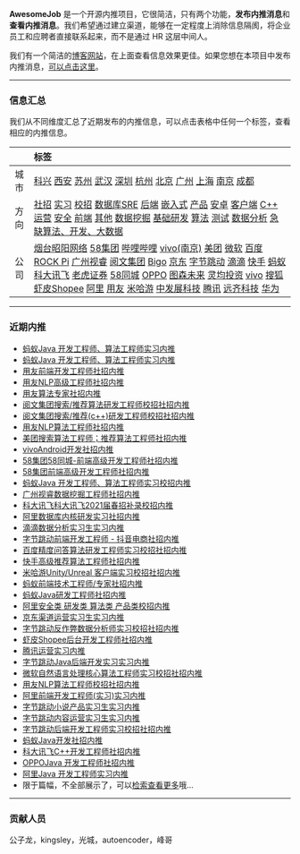 
 

**AwesomeJob** 是一个开源内推项目，它很简洁，只有两个功能，**发布内推消息**和**查看内推消息**。我们希望通过建立渠道，能够在一定程度上消除信息隔阂，将企业员工和应聘者直接联系起来，而不是通过 HR 这层中间人。

我们有一个简洁的[博客网站](https://awesomejob.gitee.io/)，在上面查看信息效果更佳。如果您想在本项目中发布内推消息，[可以点击这里](https://wj.qq.com/s2/8043669/40c0)。


--- 
### 信息汇总

我们从不同维度汇总了近期发布的内推信息，可以点击表格中任何一个标签，查看相应的内推信息。

||标签|
|:---:|:---|
|城市|[科兴](https://awesomejob.gitee.io/tags/科兴)	[西安](https://awesomejob.gitee.io/tags/西安)	[苏州](https://awesomejob.gitee.io/tags/苏州)	[武汉](https://awesomejob.gitee.io/tags/武汉)	[深圳](https://awesomejob.gitee.io/tags/深圳)	[杭州](https://awesomejob.gitee.io/tags/杭州)	[北京](https://awesomejob.gitee.io/tags/北京)	[广州](https://awesomejob.gitee.io/tags/广州)	[上海](https://awesomejob.gitee.io/tags/上海)	[南京](https://awesomejob.gitee.io/tags/南京)	[成都](https://awesomejob.gitee.io/tags/成都)|
|方向|[社招](https://awesomejob.gitee.io/series/社招)	[实习](https://awesomejob.gitee.io/series/实习)	[校招](https://awesomejob.gitee.io/series/校招)	[数据库SRE](https://awesomejob.gitee.io/categories/数据库sre)	[后端](https://awesomejob.gitee.io/categories/后端)	[嵌入式](https://awesomejob.gitee.io/categories/嵌入式)	[产品](https://awesomejob.gitee.io/categories/产品)	[安卓](https://awesomejob.gitee.io/categories/安卓)	[客户端](https://awesomejob.gitee.io/categories/客户端)	[C++](https://awesomejob.gitee.io/categories/c++)	[运营](https://awesomejob.gitee.io/categories/运营)	[安全](https://awesomejob.gitee.io/categories/安全)	[前端](https://awesomejob.gitee.io/categories/前端)	[其他](https://awesomejob.gitee.io/categories/其他)	[数据挖掘](https://awesomejob.gitee.io/categories/数据挖掘)	[基础研发](https://awesomejob.gitee.io/categories/基础研发)	[算法](https://awesomejob.gitee.io/categories/算法)	[测试](https://awesomejob.gitee.io/categories/测试)	[数据分析](https://awesomejob.gitee.io/categories/数据分析)	[急缺算法、开发、大数据](https://awesomejob.gitee.io/categories/急缺算法、开发、大数据)|
|公司|[烟台昭阳网络](https://awesomejob.gitee.io/tags/烟台昭阳网络)	[58集团](https://awesomejob.gitee.io/tags/58集团)	[哔哩哔哩](https://awesomejob.gitee.io/tags/哔哩哔哩)	[vivo(南京)](https://awesomejob.gitee.io/tags/vivo(南京))	[美团](https://awesomejob.gitee.io/tags/美团)	[微软](https://awesomejob.gitee.io/tags/微软)	[百度](https://awesomejob.gitee.io/tags/百度)	[ROCK Pi](https://awesomejob.gitee.io/tags/rock-pi)	[广州视睿](https://awesomejob.gitee.io/tags/广州视睿)	[阅文集团](https://awesomejob.gitee.io/tags/阅文集团)	[Bigo](https://awesomejob.gitee.io/tags/bigo)	[京东](https://awesomejob.gitee.io/tags/京东)	[字节跳动](https://awesomejob.gitee.io/tags/字节跳动)	[滴滴](https://awesomejob.gitee.io/tags/滴滴)	[快手](https://awesomejob.gitee.io/tags/快手)	[蚂蚁](https://awesomejob.gitee.io/tags/蚂蚁)	[科大讯飞](https://awesomejob.gitee.io/tags/科大讯飞)	[老虎证券](https://awesomejob.gitee.io/tags/老虎证券)	[58同城](https://awesomejob.gitee.io/tags/58同城)	[OPPO](https://awesomejob.gitee.io/tags/oppo)	[图森未来](https://awesomejob.gitee.io/tags/图森未来)	[灵均投资](https://awesomejob.gitee.io/tags/灵均投资)	[vivo](https://awesomejob.gitee.io/tags/vivo)	[搜狐](https://awesomejob.gitee.io/tags/搜狐)	[虾皮Shopee](https://awesomejob.gitee.io/tags/虾皮shopee)	[阿里](https://awesomejob.gitee.io/tags/阿里)	[用友](https://awesomejob.gitee.io/tags/用友)	[米哈游](https://awesomejob.gitee.io/tags/米哈游)	[中发展科技](https://awesomejob.gitee.io/tags/中发展科技)	[腾讯](https://awesomejob.gitee.io/tags/腾讯)	[远齐科技](https://awesomejob.gitee.io/tags/远齐科技)	[华为](https://awesomejob.gitee.io/tags/华为)|
--- 

### 近期内推 
- [蚂蚁Java 开发工程师、算法工程师实习内推](https://awesomejob.gitee.io/posts/jobs/job_75)
- [蚂蚁Java 开发工程师、算法工程师实习内推](https://awesomejob.gitee.io/posts/jobs/job_74)
- [用友前端开发工程师社招内推](https://awesomejob.gitee.io/posts/jobs/job_73)
- [用友NLP高级工程师社招内推](https://awesomejob.gitee.io/posts/jobs/job_72)
- [用友算法专家社招内推](https://awesomejob.gitee.io/posts/jobs/job_71)
- [阅文集团搜索/推荐算法研发工程师校招社招内推](https://awesomejob.gitee.io/posts/jobs/job_70)
- [阅文集团搜索/推荐(c++)研发工程师校招社招内推](https://awesomejob.gitee.io/posts/jobs/job_69)
- [用友NLP算法工程师社招内推](https://awesomejob.gitee.io/posts/jobs/job_68)
- [美团搜索算法工程师；推荐算法工程师社招内推](https://awesomejob.gitee.io/posts/jobs/job_67)
- [vivoAndroid开发社招内推](https://awesomejob.gitee.io/posts/jobs/job_66)
- [58集团58同城-前端高级开发工程师社招内推](https://awesomejob.gitee.io/posts/jobs/job_65)
- [58集团前端高级开发工程师社招内推](https://awesomejob.gitee.io/posts/jobs/job_64)
- [蚂蚁Java 开发工程师、算法工程师实习校招内推](https://awesomejob.gitee.io/posts/jobs/job_63)
- [广州视睿数据挖掘工程师社招内推](https://awesomejob.gitee.io/posts/jobs/job_62)
- [科大讯飞科大讯飞2021届春招补录校招内推](https://awesomejob.gitee.io/posts/jobs/job_61)
- [阿里数据库内核研发实习社招内推](https://awesomejob.gitee.io/posts/jobs/job_60)
- [滴滴数据分析实习生实习内推](https://awesomejob.gitee.io/posts/jobs/job_59)
- [字节跳动前端开发工程师 - 抖音电商社招内推](https://awesomejob.gitee.io/posts/jobs/job_58)
- [百度精度问答算法研发工程师实习校招社招内推](https://awesomejob.gitee.io/posts/jobs/job_57)
- [快手高级推荐算法工程师社招内推](https://awesomejob.gitee.io/posts/jobs/job_56)
- [米哈游Unity/Unreal 客户端实习校招社招内推](https://awesomejob.gitee.io/posts/jobs/job_55)
- [蚂蚁前端技术工程师/专家社招内推](https://awesomejob.gitee.io/posts/jobs/job_54)
- [蚂蚁Java研发工程师社招内推](https://awesomejob.gitee.io/posts/jobs/job_53)
- [阿里安全类  研发类  算法类  产品类校招内推](https://awesomejob.gitee.io/posts/jobs/job_52)
- [京东渠道运营实习生实习内推](https://awesomejob.gitee.io/posts/jobs/job_51)
- [字节跳动反作弊数据分析师实习校招社招内推](https://awesomejob.gitee.io/posts/jobs/job_50)
- [虾皮Shopee后台开发工程师社招内推](https://awesomejob.gitee.io/posts/jobs/job_49)
- [腾讯运营实习内推](https://awesomejob.gitee.io/posts/jobs/job_48)
- [字节跳动Java后端开发实习实习内推](https://awesomejob.gitee.io/posts/jobs/job_47)
- [微软自然语言处理核心算法工程师实习校招社招内推](https://awesomejob.gitee.io/posts/jobs/job_46)
- [用友NLP算法工程师校招社招内推](https://awesomejob.gitee.io/posts/jobs/job_45)
- [阿里前端开发工程师(实习)实习内推](https://awesomejob.gitee.io/posts/jobs/job_44)
- [字节跳动小说产品实习生实习内推](https://awesomejob.gitee.io/posts/jobs/job_43)
- [字节跳动内容运营实习生实习内推](https://awesomejob.gitee.io/posts/jobs/job_42)
- [字节跳动后端开发工程师实习校招社招内推](https://awesomejob.gitee.io/posts/jobs/job_41)
- [蚂蚁Java开发社招内推](https://awesomejob.gitee.io/posts/jobs/job_40)
- [科大讯飞C++开发工程师社招内推](https://awesomejob.gitee.io/posts/jobs/job_39)
- [OPPOJava 开发工程师社招内推](https://awesomejob.gitee.io/posts/jobs/job_38)
- [阿里Java 开发工程师实习内推](https://awesomejob.gitee.io/posts/jobs/job_37)
- 限于篇幅，不全部展示了，可以[检索查看更多](https://awesomejob.gitee.io/)哦...
--- 
### 贡献人员
公子龙，kingsley，光城，autoencoder，峰哥